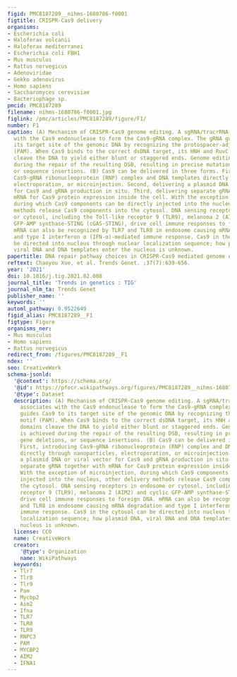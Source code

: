 ```yaml
---
figid: PMC8187289__nihms-1680786-f0001
figtitle: CRISPR-Cas9 delivery
organisms:
- Escherichia coli
- Haloferax volcanii
- Haloferax mediterranei
- Escherichia coli FBH1
- Mus musculus
- Rattus norvegicus
- Adenoviridae
- Gekko adenovirus
- Homo sapiens
- Saccharomyces cerevisiae
- Bacteriophage sp.
pmcid: PMC8187289
filename: nihms-1680786-f0001.jpg
figlink: /pmc/articles/PMC8187289/figure/F1/
number: F1
caption: (A) Mechanism of CRISPR-Cas9 genome editing. A sgRNA/tracrRNA-crRNA associates
  with the Cas9 endonuclease to form the Cas9-gRNA complex. The gRNA guides Cas9 to
  its target site of the genomic DNA by recognizing the protospacer-adjacent motif
  (PAM). When Cas9 binds to the correct dsDNA target, its HNH and RuvC nuclease domains
  cleave the DNA to yield either blunt or staggered ends. Genome editing is achieved
  during the repair of the resulting DSB, resulting in precise mutations, gene deletions,
  or sequence insertions. (B) Cas9 can be delivered in three forms. First, introducing
  Cas9-gRNA ribonucleoprotein (RNP) complex and DNA templates directly through nanoparticles,
  electroporation, or microinjection. Second, delivering a plasmid DNA or viral vector
  for Cas9 and gRNA production in situ. Third, delivering separate gRNA together with
  mRNA for Cas9 protein expression inside the cell. With the exception of microinjection,
  during which Cas9 components can be directly injected into the nucleus, other delivery
  methods release Cas9 components into the cytosol. DNA sensing receptors in endosome
  or cytosol, including the Toll-like receptor 9 (TLR9), melanoma 2 (AIM2) and cyclic
  GFP-AMP synthase-STING (cGAS-STING), drive cell immune responses to foreign DNA.
  mRNA can also be recognized by TLR7 and TLR8 in endosome causing mRNA degradation
  and type I interferon α (IFN-α)-mediated immune response. Cas9 in the cytosol can
  be directed into nucleus through nuclear localization sequence; how plasmid DNA,
  viral DNA and DNA templates enter the nucleus is unknown.
papertitle: DNA repair pathway choices in CRISPR-Cas9 mediated genome editing.
reftext: Chaoyou Xue, et al. Trends Genet. ;37(7):639-656.
year: '2021'
doi: 10.1016/j.tig.2021.02.008
journal_title: 'Trends in genetics : TIG'
journal_nlm_ta: Trends Genet
publisher_name: ''
keywords: ''
automl_pathway: 0.9522649
figid_alias: PMC8187289__F1
figtype: Figure
organisms_ner:
- Mus musculus
- Homo sapiens
- Rattus norvegicus
redirect_from: /figures/PMC8187289__F1
ndex: ''
seo: CreativeWork
schema-jsonld:
  '@context': https://schema.org/
  '@id': https://pfocr.wikipathways.org/figures/PMC8187289__nihms-1680786-f0001.html
  '@type': Dataset
  description: (A) Mechanism of CRISPR-Cas9 genome editing. A sgRNA/tracrRNA-crRNA
    associates with the Cas9 endonuclease to form the Cas9-gRNA complex. The gRNA
    guides Cas9 to its target site of the genomic DNA by recognizing the protospacer-adjacent
    motif (PAM). When Cas9 binds to the correct dsDNA target, its HNH and RuvC nuclease
    domains cleave the DNA to yield either blunt or staggered ends. Genome editing
    is achieved during the repair of the resulting DSB, resulting in precise mutations,
    gene deletions, or sequence insertions. (B) Cas9 can be delivered in three forms.
    First, introducing Cas9-gRNA ribonucleoprotein (RNP) complex and DNA templates
    directly through nanoparticles, electroporation, or microinjection. Second, delivering
    a plasmid DNA or viral vector for Cas9 and gRNA production in situ. Third, delivering
    separate gRNA together with mRNA for Cas9 protein expression inside the cell.
    With the exception of microinjection, during which Cas9 components can be directly
    injected into the nucleus, other delivery methods release Cas9 components into
    the cytosol. DNA sensing receptors in endosome or cytosol, including the Toll-like
    receptor 9 (TLR9), melanoma 2 (AIM2) and cyclic GFP-AMP synthase-STING (cGAS-STING),
    drive cell immune responses to foreign DNA. mRNA can also be recognized by TLR7
    and TLR8 in endosome causing mRNA degradation and type I interferon α (IFN-α)-mediated
    immune response. Cas9 in the cytosol can be directed into nucleus through nuclear
    localization sequence; how plasmid DNA, viral DNA and DNA templates enter the
    nucleus is unknown.
  license: CC0
  name: CreativeWork
  creator:
    '@type': Organization
    name: WikiPathways
  keywords:
  - Tlr7
  - Tlr8
  - Tlr9
  - Pam
  - Mycbp2
  - Aim2
  - Ifna
  - TLR7
  - TLR8
  - TLR9
  - RNPC3
  - PAM
  - MYCBP2
  - AIM2
  - IFNA1
---
```

